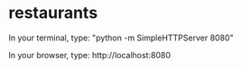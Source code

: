 # restaurants

In your terminal, type: "python -m SimpleHTTPServer 8080"

In your browser, type: http://localhost:8080

